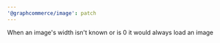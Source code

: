 ```yaml
---
'@graphcommerce/image': patch
---
```


When an image's width isn't known or is 0 it would always load an image
